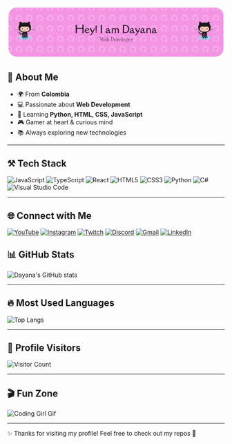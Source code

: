 ![Banner](./presentacion.png.png)


## 🌟 About Me
- 🌍 From **Colombia**  
- 💻 Passionate about **Web Development**  
- 🚀 Learning **Python, HTML, CSS, JavaScript**  
- 🎮 Gamer at heart & curious mind  
- 📚 Always exploring new technologies  

---

## ⚒️ Tech Stack
![JavaScript](https://img.shields.io/badge/JavaScript-F7DF1E?style=for-the-badge&logo=javascript&logoColor=black)
![TypeScript](https://img.shields.io/badge/TypeScript-3178C6?style=for-the-badge&logo=typescript&logoColor=white)
![React](https://img.shields.io/badge/React-61DAFB?style=for-the-badge&logo=react&logoColor=black)
![HTML5](https://img.shields.io/badge/HTML5-E34F26?style=for-the-badge&logo=html5&logoColor=white)
![CSS3](https://img.shields.io/badge/CSS3-1572B6?style=for-the-badge&logo=css3&logoColor=white)
![Python](https://img.shields.io/badge/Python-3776AB?style=for-the-badge&logo=python&logoColor=white)
![C#](https://img.shields.io/badge/C%23-239120?style=for-the-badge&logo=csharp&logoColor=white)
![Visual Studio Code](https://img.shields.io/badge/VS%20Code-0078D4?style=for-the-badge&logo=visualstudiocode&logoColor=white)

---

## 🌐 Connect with Me
[![YouTube](https://img.shields.io/badge/YOUTUBE-FF0000?style=for-the-badge&logo=youtube&logoColor=white)](https://youtube.com)
[![Instagram](https://img.shields.io/badge/INSTAGRAM-E4405F?style=for-the-badge&logo=instagram&logoColor=white)](https://instagram.com)
[![Twitch](https://img.shields.io/badge/TWITCH-9146FF?style=for-the-badge&logo=twitch&logoColor=white)](https://twitch.tv)
[![Discord](https://img.shields.io/badge/DISCORD-5865F2?style=for-the-badge&logo=discord&logoColor=white)](https://discord.com)
[![Gmail](https://img.shields.io/badge/GMAIL-EA4335?style=for-the-badge&logo=gmail&logoColor=white)](mailto:dayanita1204bb@gmail.com)
[![LinkedIn](https://img.shields.io/badge/LINKEDIN-0A66C2?style=for-the-badge&logo=linkedin&logoColor=white)](https://www.linkedin.com)


## 📊 GitHub Stats
![Dayana's GitHub stats](https://github-readme-stats.vercel.app/api?username=Dayana196&show_icons=true&theme=radical)

---

## 🔥 Most Used Languages
![Top Langs](https://github-readme-stats.vercel.app/api/top-langs/?username=Dayana196&layout=compact&theme=tokyonight)

---

## 👀 Profile Visitors
![Visitor Count](https://komarev.com/ghpvc/?username=Dayana196&label=Profile%20views&color=blue&style=flat)

---

## 🎬 Fun Zone
<img src="https://media.giphy.com/media/M9gbBd9nbDrOTu1Mqx/giphy.gif" width="300" alt="Coding Girl Gif">

---

✨ Thanks for visiting my profile! Feel free to check out my repos 🚀
